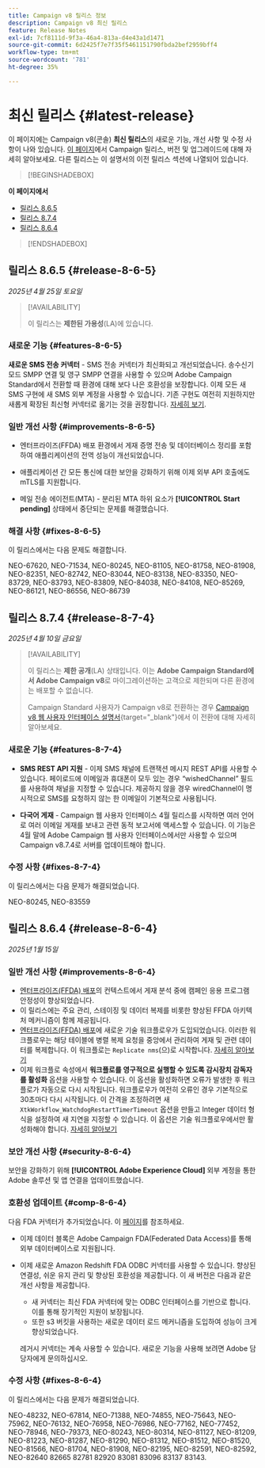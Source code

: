```yaml
---
title: Campaign v8 릴리스 정보
description: Campaign v8 최신 릴리스
feature: Release Notes
exl-id: 7cf8111d-9f3a-46a4-813a-d4e43a1d1471
source-git-commit: 6d2425f7e7f35f5461151790fbda2bef2959bff4
workflow-type: tm+mt
source-wordcount: '781'
ht-degree: 35%

---
```


# 최신 릴리스 {#latest-release}

이 페이지에는 Campaign v8(콘솔) **최신 릴리스**&#x200B;의 새로운 기능, 개선 사항 및 수정 사항이 나와 있습니다. [이 페이지](upgrades.md)에서 Campaign 릴리스, 버전 및 업그레이드에 대해 자세히 알아보세요. 다른 릴리스는 이 설명서의 이전 릴리스 섹션에 나열되어 있습니다.

>[!BEGINSHADEBOX]

**이 페이지에서**

* [릴리스 8.6.5](#release-8-6-4)
* [릴리스 8.7.4](#release-8-7-4)
* [릴리스 8.6.4](#release-8-6-4)

>[!ENDSHADEBOX]

## 릴리스 8.6.5 {#release-8-6-5}

_2025년 4월 25일 토요일_

>[!AVAILABILITY]
>
>이 릴리스는 **제한된 가용성**(LA)에 있습니다.

### 새로운 기능 {#features-8-6-5}

**새로운 SMS 전송 커넥터** - SMS 전송 커넥터가 최신화되고 개선되었습니다. 송수신기 모드 SMPP 연결 및 영구 SMPP 연결을 사용할 수 있으며 Adobe Campaign Standard에서 전환할 때 환경에 대해 보다 나은 호환성을 보장합니다. 이제 모든 새 SMS 구현에 새 SMS 외부 계정을 사용할 수 있습니다. 기존 구현도 여전히 지원하지만 새롭게 확장된 최신형 커넥터로 옮기는 것을 권장합니다. [자세히 보기](../send/sms/sms.md).

### 일반 개선 사항 {#improvements-8-6-5}

* 엔터프라이즈(FFDA) 배포 환경에서 게재 증명 전송 및 데이터베이스 정리를 포함하여 애플리케이션의 전역 성능이 개선되었습니다.

* 애플리케이션 간 모든 통신에 대한 보안을 강화하기 위해 이제 외부 API 호출에도 mTLS를 지원합니다.

* 메일 전송 에이전트(MTA) - 분리된 MTA 하위 요소가 **[!UICONTROL Start pending]** 상태에서 중단되는 문제를 해결했습니다.

### 해결 사항 {#fixes-8-6-5}

이 릴리스에서는 다음 문제도 해결합니다.

NEO-67620, NEO-71534, NEO-80245, NEO-81105, NEO-81758, NEO-81908, NEO-82351, NEO-82742, NEO-83044, NEO-83138, NEO-83350, NEO-83729, NEO-83793, NEO-83809, NEO-84038, NEO-84108, NEO-85269, NEO-86121, NEO-86556, NEO-86739

## 릴리스 8.7.4 {#release-8-7-4}

_2025년 4월 10일 금요일_

>[!AVAILABILITY]
>
>이 릴리스는 **제한 공개**(LA) 상태입니다. 이는 **Adobe Campaign Standard에서 Adobe Campaign v8**&#x200B;로 마이그레이션하는 고객으로 제한되며 다른 환경에는 배포할 수 없습니다.
>
>Campaign Standard 사용자가 Campaign v8로 전환하는 경우 [Campaign v8 웹 사용자 인터페이스 설명서](https://experienceleague.adobe.com/ko/docs/campaign-web/v8/start/acs-migration){target="_blank"}에서 이 전환에 대해 자세히 알아보세요.

### 새로운 기능 {#features-8-7-4}

* **SMS REST API 지원** - 이제 SMS 채널에 트랜잭션 메시지 REST API를 사용할 수 있습니다. 페이로드에 이메일과 휴대폰이 모두 있는 경우 “wishedChannel” 필드를 사용하여 채널을 지정할 수 있습니다. 제공하지 않을 경우 wiredChannel이 명시적으로 SMS를 요청하지 않는 한 이메일이 기본적으로 사용됩니다.

* **다국어 게재** - Campaign 웹 사용자 인터페이스 4월 릴리스를 시작하면 여러 언어로 여러 이메일 게재를 보내고 관련 동적 보고서에 액세스할 수 있습니다. 이 기능은 4월 말에 Adobe Campaign 웹 사용자 인터페이스에서만 사용할 수 있으며 Campaign v8.7.4로 서버를 업데이트해야 합니다.

### 수정 사항 {#fixes-8-7-4}

이 릴리스에서는 다음 문제가 해결되었습니다.

NEO-80245, NEO-83559

## 릴리스 8.6.4 {#release-8-6-4}

_2025년 1월 15일_

### 일반 개선 사항 {#improvements-8-6-4}

* [엔터프라이즈(FFDA) 배포](../../v8/architecture/enterprise-deployment.md)의 컨텍스트에서 게재 분석 중에 캠페인 응용 프로그램 안정성이 향상되었습니다.
* 이 릴리스에는 주요 관리, 스테이징 및 데이터 복제를 비롯한 향상된 FFDA 아키텍처 메커니즘이 함께 제공됩니다.
* [엔터프라이즈(FFDA) 배포](../../v8/architecture/enterprise-deployment.md)에 새로운 기술 워크플로우가 도입되었습니다. 이러한 워크플로우는 해당 테이블에 병렬 복제 요청을 중앙에서 관리하여 게재 및 관련 데이터를 복제합니다. 이 워크플로는 `Replicate nms`(으)로 시작합니다. [자세히 알아보기](../architecture/replication.md)
* 이제 워크플로 속성에서 **워크플로를 영구적으로 실행할 수 있도록 감시장치 감독자를 활성화** 옵션을 사용할 수 있습니다. 이 옵션을 활성화하면 오류가 발생한 후 워크플로가 자동으로 다시 시작됩니다. 워크플로우가 여전히 오류인 경우 기본적으로 30초마다 다시 시작됩니다. 이 간격을 조정하려면 새 `XtkWorkflow_WatchdogRestartTimerTimeout` 옵션을 만들고 Integer 데이터 형식을 설정하여 새 지연을 지정할 수 있습니다. 이 옵션은 기술 워크플로우에서만 활성화해야 합니다. [자세히 알아보기](../../automation/workflow/workflow-properties.md#execution)

### 보안 개선 사항 {#security-8-6-4}

보안을 강화하기 위해 **[!UICONTROL Adobe Experience Cloud]** 외부 계정을 통한 Adobe 솔루션 및 앱 연결을 업데이트했습니다.

<!--
### Connection to Campaign {#ims-8-6-4}

**(Limited availability)** For a restricted list of customers, Campaign v8.6.4 can allow native authentication mode instead of Adobe Identity Management System (IMS). Note that if you are using Campaign native authentication, you cannot access to [Campaign Web User Interface](../start/campaign-ui.md#campaign-web-user-interface).-->

### 호환성 업데이트 {#comp-8-6-4}

다음 FDA 커넥터가 추가되었습니다. 이 [페이지](compatibility-matrix.md#FederatedDataAccessFDA)를 참조하세요.

* 이제 데이터 블록은 Adobe Campaign FDA(Federated Data Access)를 통해 외부 데이터베이스로 지원됩니다.

* 이제 새로운 Amazon Redshift FDA ODBC 커넥터를 사용할 수 있습니다. 향상된 연결성, 쉬운 유지 관리 및 향상된 호환성을 제공합니다. 이 새 버전은 다음과 같은 개선 사항을 제공합니다.

   * 새 커넥터는 최신 FDA 커넥터에 맞는 ODBC 인터페이스를 기반으로 합니다. 이를 통해 장기적인 지원이 보장됩니다.
   * 또한 s3 버킷을 사용하는 새로운 데이터 로드 메커니즘을 도입하여 성능이 크게 향상되었습니다.

  레거시 커넥터는 계속 사용할 수 있습니다. 새로운 기능을 사용해 보려면 Adobe 담당자에게 문의하십시오.

### 수정 사항 {#fixes-8-6-4}

이 릴리스에서는 다음 문제가 해결되었습니다.

NEO-48232, NEO-67814, NEO-71388, NEO-74855, NEO-75643, NEO-75962, NEO-76132, NEO-76958, NEO-76986, NEO-77162, NEO-77452, NEO-78946, NEO-79373, NEO-80243, NEO-80314, NEO-81127, NEO-81209, NEO-81223, NEO-81287, NEO-81290, NEO-81312, NEO-81512, NEO-81520, NEO-81566, NEO-81704, NEO-81908, NEO-82195, NEO-82591, NEO-82592, NEO-82640 82665 82781 82920 83081 83096 83137 83143.

